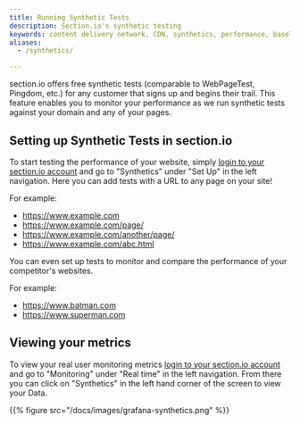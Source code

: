 ```yaml
---
title: Running Synthetic Tests
description: Section.io's synthetic testing
keywords: content delivery network, CDN, synthetics, performance, baseline, testing
aliases:
  - /synthetics/

---
```

section.io offers free synthetic tests (comparable to WebPageTest, Pingdom, etc.) for any customer that signs up and begins their trail. This feature enables you to monitor your performance as we run synthetic tests against your domain and any of your pages.

## Setting up Synthetic Tests in section.io

To start testing the performance of your website, simply [login to your section.io account](https://aperture.section.io/) and go to "Synthetics" under "Set Up" in the left navigation. Here you can add tests with a URL to any page on your site!

For example:
* https://www.example.com
* https://www.example.com/page/
* https://www.example.com/another/page/
* https://www.example.com/abc.html

You can even set up tests to monitor and compare the performance of your competitor's websites.

For example:
* https://www.batman.com
* https://www.superman.com

## Viewing your metrics

To view your real user monitoring metrics [login to your section.io account](https://aperture.section.io/) and go to "Monitoring" under "Real time" in the left navigation. From there you can click on "Synthetics" in the left hand corner of the screen to view your Data.

{{% figure src="/docs/images/grafana-synthetics.png" %}}
